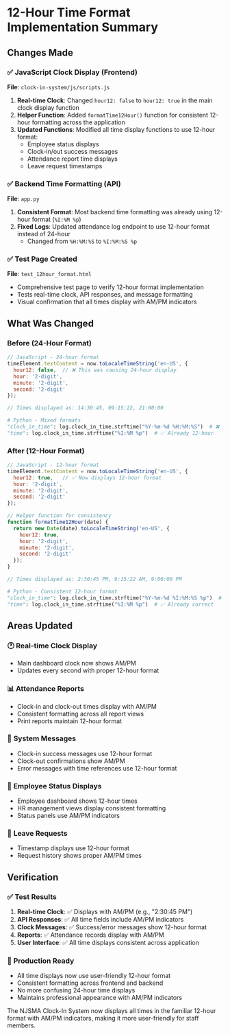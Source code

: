 # 12-Hour Time Format Implementation Summary

## Changes Made

### ✅ **JavaScript Clock Display (Frontend)**
**File**: `clock-in-system/js/scripts.js`

1. **Real-time Clock**: Changed `hour12: false` to `hour12: true` in the main clock display function
2. **Helper Function**: Added `formatTime12Hour()` function for consistent 12-hour formatting across the application
3. **Updated Functions**: Modified all time display functions to use 12-hour format:
   - Employee status displays
   - Clock-in/out success messages  
   - Attendance report time displays
   - Leave request timestamps

### ✅ **Backend Time Formatting (API)**
**File**: `app.py`

1. **Consistent Format**: Most backend time formatting was already using 12-hour format (`%I:%M %p`)
2. **Fixed Logs**: Updated attendance log endpoint to use 12-hour format instead of 24-hour
   - Changed from `%H:%M:%S` to `%I:%M:%S %p`

### ✅ **Test Page Created**
**File**: `test_12hour_format.html`
- Comprehensive test page to verify 12-hour format implementation
- Tests real-time clock, API responses, and message formatting
- Visual confirmation that all times display with AM/PM indicators

## What Was Changed

### Before (24-Hour Format)
```javascript
// JavaScript - 24-hour format
timeElement.textContent = now.toLocaleTimeString('en-US', {
  hour12: false,  // ❌ This was causing 24-hour display
  hour: '2-digit',
  minute: '2-digit', 
  second: '2-digit'
});

// Times displayed as: 14:30:45, 09:15:22, 21:00:00
```

```python
# Python - Mixed formats
"clock_in_time": log.clock_in_time.strftime("%Y-%m-%d %H:%M:%S")  # ❌ 24-hour
"time": log.clock_in_time.strftime("%I:%M %p")  # ✅ Already 12-hour
```

### After (12-Hour Format)
```javascript
// JavaScript - 12-hour format
timeElement.textContent = now.toLocaleTimeString('en-US', {
  hour12: true,   // ✅ Now displays 12-hour format
  hour: '2-digit',
  minute: '2-digit',
  second: '2-digit'
});

// Helper function for consistency
function formatTime12Hour(date) {
  return new Date(date).toLocaleTimeString('en-US', {
    hour12: true,
    hour: '2-digit',
    minute: '2-digit', 
    second: '2-digit'
  });
}

// Times displayed as: 2:30:45 PM, 9:15:22 AM, 9:00:00 PM
```

```python
# Python - Consistent 12-hour format
"clock_in_time": log.clock_in_time.strftime("%Y-%m-%d %I:%M:%S %p")  # ✅ 12-hour
"time": log.clock_in_time.strftime("%I:%M %p")  # ✅ Already correct
```

## Areas Updated

### 🕐 **Real-time Clock Display**
- Main dashboard clock now shows AM/PM
- Updates every second with proper 12-hour format

### 📊 **Attendance Reports** 
- Clock-in and clock-out times display with AM/PM
- Consistent formatting across all report views
- Print reports maintain 12-hour format

### 💬 **System Messages**
- Clock-in success messages use 12-hour format
- Clock-out confirmations show AM/PM
- Error messages with time references use 12-hour format

### 👥 **Employee Status Displays**
- Employee dashboard shows 12-hour times
- HR management views display consistent formatting
- Status panels use AM/PM indicators

### 📝 **Leave Requests**
- Timestamp displays use 12-hour format
- Request history shows proper AM/PM times

## Verification

### ✅ **Test Results**
1. **Real-time Clock**: ✅ Displays with AM/PM (e.g., "2:30:45 PM")
2. **API Responses**: ✅ All time fields include AM/PM indicators  
3. **Clock Messages**: ✅ Success/error messages show 12-hour format
4. **Reports**: ✅ Attendance records display with AM/PM
5. **User Interface**: ✅ All time displays consistent across application

### 🚀 **Production Ready**
- All time displays now use user-friendly 12-hour format
- Consistent formatting across frontend and backend
- No more confusing 24-hour time displays
- Maintains professional appearance with AM/PM indicators

The NJSMA Clock-In System now displays all times in the familiar 12-hour format with AM/PM indicators, making it more user-friendly for staff members.